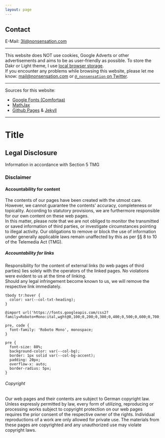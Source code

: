 ```yaml
---
layout: page
---
```



## Contact

E-Mail: 3li@nonsensation.com





---

This website does NOT use cookies, Google Adverts or other advertisements and aims to be as user-friendly as possible.
To store the Dakr or Light theme, I use [local browser storage](https://www.w3schools.com/html/html5_webstorage.asp).  
If you encounter any problems while browsing this website, please let me know: [mail@nonsensation.com](mailto://mail@nonsensation.com) or [`@_nonsensation` on Twitter](https://twitter.com/_nonsensation).

---

Sources for this website:

- [Google Fonts (Comfortaa)](https://fonts.google.com/specimen/Comfortaa)
- [MathJax](https://www.mathjax.org/)
- [Github Pages](https://pages.github.com/) & [Jekyll](https://jekyllrb.com/)

---
# Title

## Legal Disclosure

Information in accordance with Section 5 TMG

### Disclaimer
#### Accountability for content
The contents of our pages have been created with the utmost care.
However, we cannot guarantee the contents' accuracy, completeness or topicality.
According to statutory provisions, we are furthermore responsible for our own content on these web pages.  
In this matter, please note that we are not obliged to monitor the transmitted or saved information of third parties,
or investigate circumstances pointing to illegal activity.
Our obligations to remove or block the use of information under generally applicable laws remain unaffected by this
as per §§ 8 to 10 of the Telemedia Act (TMG).

##### Accountability for links
Responsibility for the content of external links (to web pages of third parties) lies solely with the operators of the linked pages.
No violations were evident to us at the time of linking.  
Should any legal infringement become known to us, we will remove the respective link immediately.

```
tbody tr:hover {
  color: var(--col-txt-heading);
}

@import url('https://fonts.googleapis.com/css2?family=Roboto+Mono:ital,wght@0,100;0,200;0,300;0,400;0,500;0,600;0,700;1,100;1,200;1,300;1,400;1,500;1,600;1,700&display=swap');

pre, code {
  font-family: 'Roboto Mono', monospace;
}

pre {
  font-size: 80%;
  background-color: var(--col-bg);
  border: 1px solid var(--col-bg-accent);
  padding: 20px;
  overflow-x: auto;
  border-radius: 5px;
}
```


###### Copyright
Our web pages and their contents are subject to German copyright law.
Unless expressly permitted by law, every form of utilizing, reproducing or processing works
subject to copyright protection on our web pages requires the prior consent of the respective owner of the rights.
Individual reproductions of a work are only allowed for private use.
The materials from these pages are copyrighted and any unauthorized use may violate copyright laws.
